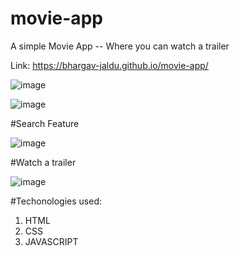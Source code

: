 # movie-app
A simple Movie App -- Where you can watch a trailer

Link: https://bhargav-jaldu.github.io/movie-app/

![image](https://user-images.githubusercontent.com/78521151/118958420-091fdb80-b97f-11eb-892d-c63a5504d34d.png)

![image](https://user-images.githubusercontent.com/78521151/118958551-29e83100-b97f-11eb-9c79-88f96df5b50c.png)

#Search Feature

![image](https://user-images.githubusercontent.com/78521151/118958775-5ac86600-b97f-11eb-9ffd-4390b3164871.png)

#Watch a trailer

![image](https://user-images.githubusercontent.com/78521151/118958968-80ee0600-b97f-11eb-8d68-a4d3c113d3ac.png)



#Techonologies used: 
1. HTML
2. CSS
3. JAVASCRIPT
